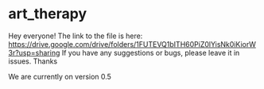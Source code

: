 # art_therapy

Hey everyone!
The link to the file is here: https://drive.google.com/drive/folders/1FUTEVQ1bITH60PiZ0lYisNk0iKiorW3r?usp=sharing
If you have any suggestions or bugs, please leave it in issues. Thanks

We are currently on version 0.5
